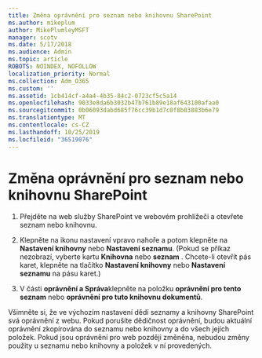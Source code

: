 ```yaml
---
title: Změna oprávnění pro seznam nebo knihovnu SharePoint
ms.author: mikeplum
author: MikePlumleyMSFT
manager: scotv
ms.date: 5/17/2018
ms.audience: Admin
ms.topic: article
ROBOTS: NOINDEX, NOFOLLOW
localization_priority: Normal
ms.collection: Adm_O365
ms.custom: ''
ms.assetid: 1cb414cf-a4a4-4b35-84c2-0723cf5c5a14
ms.openlocfilehash: 9033e8da6b3032b47b761b89e18af643100afaa0
ms.sourcegitcommit: 0b06093dabd685f76cc39b1d7c0f8b03883b6e79
ms.translationtype: MT
ms.contentlocale: cs-CZ
ms.lasthandoff: 10/25/2019
ms.locfileid: "36519076"
---
```

# <a name="change-permissions-for-a-sharepoint-list-or-library"></a>Změna oprávnění pro seznam nebo knihovnu SharePoint

1. Přejděte na web služby SharePoint ve webovém prohlížeči a otevřete seznam nebo knihovnu.
    
2. Klepněte na ikonu nastavení vpravo nahoře a potom klepněte na **Nastavení knihovny** nebo **Nastavení seznamu**. (Pokud se příkaz nezobrazí, vyberte kartu **Knihovna** nebo **seznam** . Chcete-li otevřít pás karet, klepněte na tlačítko **Nastavení knihovny** nebo **Nastavení seznamu** na pásu karet.) 
    
3. V části **oprávnění a Správa**klepněte na položku **oprávnění pro tento seznam** nebo **oprávnění pro tuto knihovnu dokumentů**.
    
Všimněte si, že ve výchozím nastavení dědí seznamy a knihovny SharePoint svá oprávnění z webu. Pokud porušíte dědičnost oprávnění, budou aktuální oprávnění zkopírována do seznamu nebo knihovny a do všech jejích položek. Pokud jsou oprávnění pro web později změněna, nebudou změny použity u seznamu nebo knihovny a položek v ní provedených.
  

